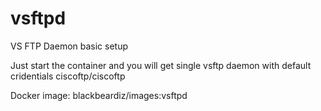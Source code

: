 # vsftpd
VS FTP Daemon basic setup

Just start the container and you will get single vsftp daemon with default cridentials ciscoftp/ciscoftp

Docker image:
blackbeardiz/images:vsftpd
